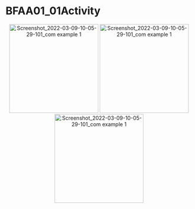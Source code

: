 # BFAA01_01Activity

<p align="center">
<img width="240" alt="Screenshot_2022-03-09-10-05-29-101_com example 1" src="https://user-images.githubusercontent.com/32328761/168728507-500c6cdc-7e50-46b2-aca0-b9c9e1c239f5.png">
  <img width="240" alt="Screenshot_2022-03-09-10-05-29-101_com example 1" src="https://user-images.githubusercontent.com/32328761/168728529-628d154e-25cf-4a73-aee2-3d2a76aef5d3.png">
  <img width="240" alt="Screenshot_2022-03-09-10-05-29-101_com example 1" src="https://user-images.githubusercontent.com/32328761/168728549-d8417115-352d-4f97-bc17-9c43f1915f3a.png">
  
  
